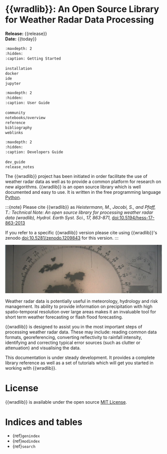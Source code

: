 # {{wradlib}}: An Open Source Library for Weather Radar Data Processing

**Release:** {{release}}\
**Date:** {{today}}

```{toctree}
:maxdepth: 2
:hidden:
:caption: Getting Started

installation
docker
ide
jupyter
```

```{toctree}
:maxdepth: 2
:hidden:
:caption: User Guide

community
notebooks/overview
reference
bibliography
weblinks
```

```{toctree}
:maxdepth: 2
:hidden:
:caption: Developers Guide

dev_guide
release_notes
```


The {{wradlib}} project has been initiated in order facilitate the use of weather radar data as well as to provide a common platform for research on new algorithms. {{wradlib}} is an open source library which is well documented and easy to use. It is written in the free programming language [Python](https://www.python.org).

:::{note}
Please cite {{wradlib}} as
*Heistermann, M., Jacobi, S., and Pfaff, T.: Technical Note: An open source library for processing weather radar data (wradlib), Hydrol. Earth Syst. Sci., 17, 863-871,* [doi:10.5194/hess-17-863-2013](https://hess.copernicus.org/articles/17/863/2013/hess-17-863-2013.pdf)

If you refer to a specific {{wradlib}} version please cite using {{wradlib}}'s zenodo [doi:10.5281/zenodo.1209843](https://doi.org/10.5281/zenodo.1209843) for this version.
:::

![old-radarpic](images/old_radarpic.png)

Weather radar data is potentially useful in meteorology, hydrology and risk management. Its ability to provide information on precipitation
with high spatio-temporal resolution over large areas makes it an invaluable tool for short term weather forecasting or flash flood forecasting.

{{wradlib}} is designed to assist you in the most important steps of processing weather radar data. These may include: reading common data formats, georeferencing, converting reflectivity to rainfall intensity, identifying and correcting typical error sources (such as clutter or attenuation) and visualising the data.

This documentation is under steady development. It provides a complete library reference as well as a set of tutorials which will get you started in working with {{wradlib}}.

# License

{{wradlib}} is available under the open source [MIT License](https://opensource.org/licenses/MIT).

# Indices and tables
- {ref}`genindex`
- {ref}`modindex`
- {ref}`search`
